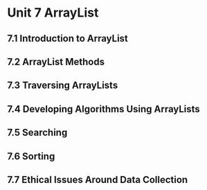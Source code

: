 # Unit 7 ArrayList

## 7.1 Introduction to ArrayList

## 7.2 ArrayList Methods

## 7.3 Traversing ArrayLists

## 7.4 Developing Algorithms Using ArrayLists

## 7.5 Searching

## 7.6 Sorting

## 7.7 Ethical Issues Around Data Collection

